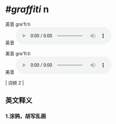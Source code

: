 # ***\#graffiti*** n
英音 ɡrə'fiːti  
英音
<audio src="./media/graffiti1.aac" controls="controls"></audio>

美音 ɡrə'fiːti  
美音
<audio src="./media/graffiti2.aac" controls="controls"></audio>



| 词频 2 |  

英文释义
---
### 1.**涂鸦，胡写乱画**  


